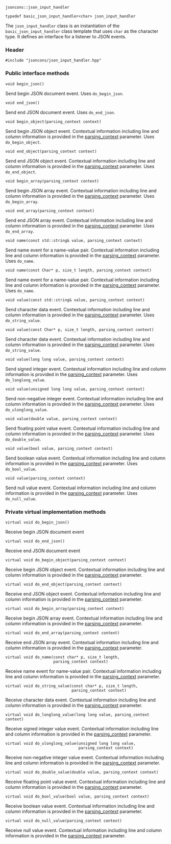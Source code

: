    jsoncons::json_input_handler

    typedef basic_json_input_handler<char> json_input_handler

The `json_input_handler` class is an instantiation of the `basic_json_input_handler` class template that uses `char` as the character type. It defines an interface for a listener to JSON events.

### Header

    #include "jsoncons/json_input_handler.hpp"

### Public interface methods

    void begin_json()
Send begin JSON document event. Uses `do_begin_json`.

    void end_json()
Send end JSON document event. Uses `do_end_json`.

    void begin_object(parsing_context context)
Send begin JSON object event. Contextual information including
line and column information is provided in the [parsing_context](parsing_context) parameter. Uses `do_begin_object`.

    void end_object(parsing_context context)
Send end JSON object event. Contextual information including
line and column information is provided in the [parsing_context](parsing_context) parameter. Uses `do_end_object`.

    void begin_array(parsing_context context)
Send begin JSON array event. Contextual information including
line and column information is provided in the [parsing_context](parsing_context) parameter. Uses `do_begin_array`.

    void end_array(parsing_context context)
Send end JSON array event. Contextual information including
line and column information is provided in the [parsing_context](parsing_context) parameter. Uses `do_end_array`.

    void name(const std::string& value, parsing_context context)
Send name event for a name-value pair. Contextual information including
line and column information is provided in the [parsing_context](parsing_context) parameter.  Uses `do_name`.

    void name(const Char* p, size_t length, parsing_context context)
Send name event for a name-value pair. Contextual information including
line and column information is provided in the [parsing_context](parsing_context) parameter.  Uses `do_name`.

    void value(const std::string& value, parsing_context context)
Send character data event. Contextual information including
line and column information is provided in the [parsing_context](parsing_context) parameter. Uses `do_string_value`.

    void value(const Char* p, size_t length, parsing_context context)
Send character data event. Contextual information including
line and column information is provided in the [parsing_context](parsing_context) parameter. Uses `do_string_value`.

    void value(long long value, parsing_context context)
Send signed integer event. Contextual information including
line and column information is provided in the [parsing_context](parsing_context) parameter. Uses `do_longlong_value`.

    void value(unsigned long long value, parsing_context context)
Send non-negative integer event. Contextual information including
line and column information is provided in the [parsing_context](parsing_context) parameter. Uses `do_ulonglong_value`.

    void value(double value, parsing_context context)
Send floating point value event. Contextual information including
line and column information is provided in the [parsing_context](parsing_context) parameter. Uses `do_double_value`.

    void value(bool value, parsing_context context)
Send boolean value event. Contextual information including
line and column information is provided in the [parsing_context](parsing_context) parameter. Uses `do_bool_value`.

    void value(parsing_context context)
Send null value event. Contextual information including
line and column information is provided in the [parsing_context](parsing_context) parameter. Uses `do_null_value`.

### Private virtual implementation methods

    virtual void do_begin_json()
Receive begin JSON document event

    virtual void do_end_json()
Receive end JSON document event

    virtual void do_begin_object(parsing_context context)
Receive begin JSON object event. Contextual information including
line and column information is provided in the [parsing_context](parsing_context) parameter. 

    virtual void do_end_object(parsing_context context)
Receive end JSON object event. Contextual information including
line and column information is provided in the [parsing_context](parsing_context) parameter. 

    virtual void do_begin_array(parsing_context context)
Receive begin JSON array event. Contextual information including
line and column information is provided in the [parsing_context](parsing_context) parameter. 

    virtual void do_end_array(parsing_context context)
Receive end JSON array event. Contextual information including
line and column information is provided in the [parsing_context](parsing_context) parameter. 

    virtual void do_name(const char* p, size_t length, 
                         parsing_context context)
Receive name event for name-value pair. Contextual information including
line and column information is provided in the [parsing_context](parsing_context) parameter.  

    virtual void do_string_value(const char* p, size_t length, 
                                 parsing_context context)
Receive character data event. Contextual information including
line and column information is provided in the [parsing_context](parsing_context) parameter. 

    virtual void do_longlong_value(long long value, parsing_context context)
Receive signed integer value event. Contextual information including
line and column information is provided in the [parsing_context](parsing_context) parameter. 

    virtual void do_ulonglong_value(unsigned long long value, 
                                    parsing_context context)
Receive non-negative integer value event. Contextual information including
line and column information is provided in the [parsing_context](parsing_context) parameter. 

    virtual void do_double_value(double value, parsing_context context)
Receive floating point value event. Contextual information including
line and column information is provided in the [parsing_context](parsing_context) parameter. 

    virtual void do_bool_value(bool value, parsing_context context)
Receive boolean value event. Contextual information including
line and column information is provided in the [parsing_context](parsing_context) parameter. 

    virtual void do_null_value(parsing_context context)
Receive null value event. Contextual information including
line and column information is provided in the [parsing_context](parsing_context) parameter. 

